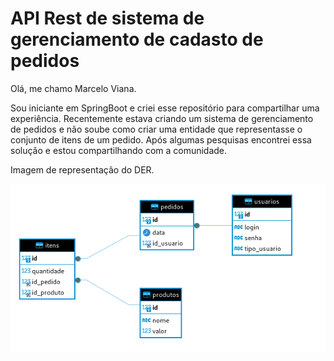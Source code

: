 
# API Rest de sistema de gerenciamento de cadasto de pedidos

Olá, me chamo Marcelo Viana.

Sou iniciante em SpringBoot e criei esse repositório para compartilhar uma experiência. Recentemente estava criando um sistema de gerenciamento de pedidos e não soube como criar uma entidade que representasse o conjunto de itens de um pedido. Após algumas pesquisas encontrei essa solução e estou compartilhando com a comunidade.

Imagem de representação do DER.

![DER](imagens/der.png)
